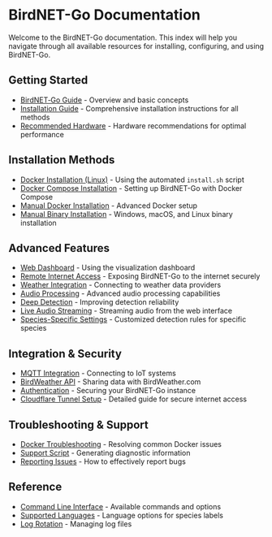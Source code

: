 # BirdNET-Go Documentation

Welcome to the BirdNET-Go documentation. This index will help you navigate through all available resources for installing, configuring, and using BirdNET-Go.

## Getting Started

* [BirdNET‐Go Guide](https://github.com/tphakala/birdnet-go/wiki/BirdNET%E2%80%90Go-Guide) - Overview and basic concepts
* [Installation Guide](installation.md) - Comprehensive installation instructions for all methods
* [Recommended Hardware](hardware.md) - Hardware recommendations for optimal performance

## Installation Methods

* [Docker Installation (Linux)](installation.md#recommended-method-installsh-linux) - Using the automated `install.sh` script
* [Docker Compose Installation](docker_compose_guide.md) - Setting up BirdNET-Go with Docker Compose
* [Manual Docker Installation](installation.md#manual-docker-installation-advanced-linux-only) - Advanced Docker setup
* [Manual Binary Installation](installation.md#manual-binary-installation-all-platforms) - Windows, macOS, and Linux binary installation

## Advanced Features

* [Web Dashboard](BirdNET‐Go-Guide#web-dashboard) - Using the visualization dashboard
* [Remote Internet Access](cloudflare_tunnel_guide.md) - Exposing BirdNET-Go to the internet securely
* [Weather Integration](BirdNET‐Go-Guide#weather-integration) - Connecting to weather data providers
* [Audio Processing](BirdNET‐Go-Guide#audio-processing) - Advanced audio processing capabilities
* [Deep Detection](BirdNET‐Go-Guide#deep-detection) - Improving detection reliability
* [Live Audio Streaming](BirdNET‐Go-Guide#live-audio-streaming) - Streaming audio from the web interface
* [Species-Specific Settings](BirdNET‐Go-Guide#species-specific-settings) - Customized detection rules for specific species

## Integration & Security

* [MQTT Integration](BirdNET‐Go-Guide#integration-options) - Connecting to IoT systems
* [BirdWeather API](BirdNET‐Go-Guide#integration-options) - Sharing data with BirdWeather.com
* [Authentication](cloudflare_tunnel_guide.md#enabling-authentication) - Securing your BirdNET-Go instance
* [Cloudflare Tunnel Setup](cloudflare_tunnel_guide.md) - Detailed guide for secure internet access

## Troubleshooting & Support

* [Docker Troubleshooting](BirdNET‐Go-Guide#docker-installation-troubleshooting) - Resolving common Docker issues
* [Support Script](BirdNET‐Go-Guide#support-script) - Generating diagnostic information
* [Reporting Issues](BirdNET‐Go-Guide#reporting-issues) - How to effectively report bugs

## Reference

* [Command Line Interface](BirdNET‐Go-Guide#command-line-interface) - Available commands and options
* [Supported Languages](BirdNET‐Go-Guide#supported-languages-for-species-labels) - Language options for species labels
* [Log Rotation](BirdNET‐Go-Guide#log-rotation) - Managing log files 
